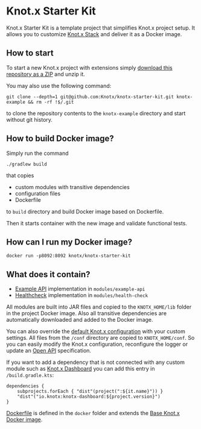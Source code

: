 # Knot.x Starter Kit
Knot.x Starter Kit is a template project that simplifies Knot.x project setup. It allows you to customize
[Knot.x Stack](https://github.com/Knotx/knotx-stack) and deliver it as a Docker image.

## How to start
To start a new Knot.x project with extensions simply [download this repository as a ZIP](https://github.com/Knotx/knotx-starter-kit/archive/master.zip) and unzip it.

You may also use the following command:
```
git clone --depth=1 git@github.com:Knotx/knotx-starter-kit.git knotx-example && rm -rf !$/.git
```
to clone the repository contents to the `knotx-example` directory and start without git history.

## How to build Docker image?
Simply run the command
```
./gradlew build
```
that copies
- custom modules with transitive dependencies
- configuration files
- Dockerfile

to `build` directory and build Docker image based on Dockerfile. 

Then it starts container with the new image and validate functional tests.

## How can I run my Docker image?
```
docker run -p8092:8092 knotx/knotx-starter-kit
```

## What does it contain?

- [Example API](https://github.com/Knotx/knotx-server-http/tree/master/api) implementation in `modules/example-api`
- [Healthcheck](https://vertx.io/docs/vertx-health-check/java/) implementation in `modules/health-check`

All modules are built into JAR files and copied to the `KNOTX_HOME/lib` folder in the project Docker image. 
Also all transitive dependencies are automatically downloaded and added to the Docker image.

You can also override the [default Knot.x configuration](https://github.com/Knotx/knotx-stack/tree/master/src/main/packaging/conf)
with your custom settings. All files from the `/conf` directory are copied to `KNOTX_HOME/conf`. So you
can easily modify the Knot.x configuration, reconfigure the logger or update an [Open API](https://github.com/OAI/OpenAPI-Specification) specification.

If you want to add a dependency that is not connected with any custom module such as 
[Knot.x Dashboard](https://github.com/Knotx/knotx-dashboard) you can add this entry in 
`/build.gradle.kts`:

```
dependencies {
    subprojects.forEach { "dist"(project(":${it.name}")) }
    "dist"("io.knotx:knotx-dashboard:${project.version}")
}
```

[Dockerfile](https://github.com/Knotx/knotx-starter-kit/blob/master/docker/Dockerfile) is defined 
in the `docker` folder and extends the [Base Knot.x Docker image](https://hub.docker.com/r/knotx/knotx).
